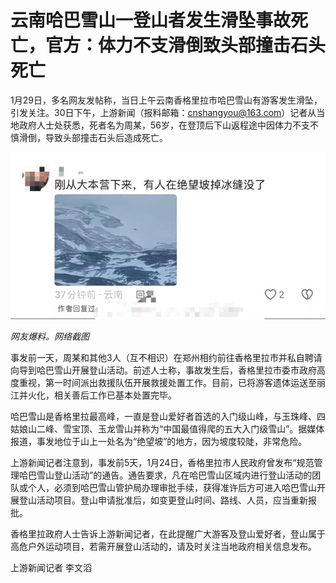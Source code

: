 # 云南哈巴雪山一登山者发生滑坠事故死亡，官方：体力不支滑倒致头部撞击石头死亡

1月29日，多名网友发帖称，当日上午云南香格里拉市哈巴雪山有游客发生滑坠，引发关注。30日下午，上游新闻（报料邮箱：cnshangyou@163.com）记者从当地政府人士处获悉，死者名为周某，56岁，在登顶后下山返程途中因体力不支不慎滑倒，导致头部撞击石头后造成死亡。

![5e4da08ed93138d4d76aec4069d0a4a9.jpg](https://raw.githubusercontent.com/qqhsx/qqnews_image/main/2024/01/30/云南哈巴雪山一登山者发生滑坠事故死亡，官方：体力不支滑倒致头部撞击石头死亡/5e4da08ed93138d4d76aec4069d0a4a9.jpg)

_网友爆料。网络截图_

事发前一天，周某和其他3人（互不相识）在郑州相约前往香格里拉市并私自聘请向导到哈巴雪山开展登山活动。前述人士称，事故发生后，香格里拉市委市政府高度重视，第一时间派出救援队伍开展救援处置工作。目前，已将游客遗体运送至丽江并火化，相关善后工作已基本处置完毕。

哈巴雪山是香格里拉最高峰，一直是登山爱好者首选的入门级山峰，与玉珠峰、四姑娘山二峰、雪宝顶、玉龙雪山并称为“中国最值得爬的五大入门级雪山”。据媒体报道，事发地位于山上一处名为“绝望坡”的地方，因为坡度较陡，非常危险。

上游新闻记者注意到，事发前5天，1月24日，香格里拉市人民政府曾发布“规范管理哈巴雪山登山活动”的通告。通告要求，凡在哈巴雪山区域内进行登山活动的团队或个人，必须到哈巴雪山管护局办理审批手续，获得准许后方可进入哈巴雪山开展登山活动项目。登山申请批准后，如变更登山时间、路线、人员，应当重新报批。

香格里拉政府人士告诉上游新闻记者，在此提醒广大游客及登山爱好者，登山属于高危户外运动项目，若需开展登山活动的，请及时关注当地政府相关信息发布。

上游新闻记者 李文滔

